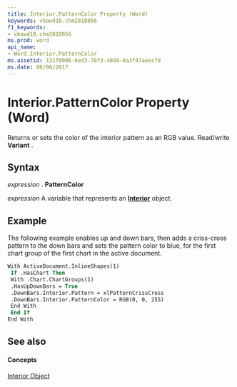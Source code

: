 ```yaml
---
title: Interior.PatternColor Property (Word)
keywords: vbawd10.chm2818056
f1_keywords:
- vbawd10.chm2818056
ms.prod: word
api_name:
- Word.Interior.PatternColor
ms.assetid: 131f0006-6ed3-78f3-4888-8a3f47aeec78
ms.date: 06/08/2017
---
```



# Interior.PatternColor Property (Word)

Returns or sets the color of the interior pattern as an RGB value. Read/write  **Variant** .


## Syntax

 _expression_ . **PatternColor**

 _expression_ A variable that represents an **[Interior](Word.Interior.md)** object.


## Example

The following example enables up and down bars, then adds a criss-cross pattern to the down bars and sets the pattern color to blue, for the first chart group of the first chart in the active document.


```vb
With ActiveDocument.InlineShapes(1) 
 If .HasChart Then 
 With .Chart.ChartGroups(1) 
 .HasUpDownBars = True 
 .DownBars.Interior.Pattern = xlPatternCrissCross 
 .DownBars.Interior.PatternColor = RGB(0, 0, 255) 
 End With 
 End If 
End With
```


## See also


#### Concepts


[Interior Object](Word.Interior.md)

